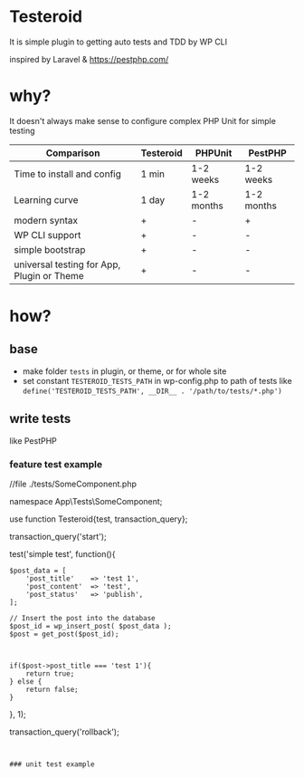 # Testeroid

It is simple plugin to getting auto tests and TDD by WP CLI

inspired by Laravel & https://pestphp.com/

# why?

It doesn't always make sense to configure complex PHP Unit for simple testing

| Comparison | Testeroid | PHPUnit | PestPHP |
| --- | --- | --- | --- |
| Time to install and config | 1 min | 1-2 weeks | 1-2 weeks |
| Learning curve | 1 day | 1-2 months | 1-2 months |
| modern syntax | + | - | + |
| WP CLI support | + | - | - |
| simple bootstrap | + | - | - |
| universal testing for App, Plugin or Theme | + | - | - |


# how?

## base
- make folder `tests` in plugin, or theme, or for whole site
- set constant `TESTEROID_TESTS_PATH` in wp-config.php to path of tests like `define('TESTEROID_TESTS_PATH', __DIR__ . '/path/to/tests/*.php')`

## write tests

like PestPHP

### feature test example

//file ./tests/SomeComponent.php

namespace App\Tests\SomeComponent;

use function Testeroid\{test, transaction_query};


transaction_query('start');

test('simple test', function(){

    $post_data = [
        'post_title'    => 'test 1',
        'post_content'  => 'test',
        'post_status'   => 'publish',
    ];

    // Insert the post into the database
    $post_id = wp_insert_post( $post_data );
    $post = get_post($post_id);



    if($post->post_title === 'test 1'){
        return true;
    } else {
        return false;
    }

}, 1);


transaction_query('rollback');
```


### unit test example
```
<?php
//file ./tests/SomeComponent.php

namespace App\Tests\SomeComponent;

use function Testeroid\test;

test('smoke test', function(){

    $value = check(5);

    if($value === 10){
        return true;
    } else {
        return false;
    }

}, 1);

function check($x){
    return $x + 5;
}
```



## run
```
cd ./path/to/wp
wp tests
```


# Todo
- test seeding and import test data
- test GitHub Actions and auto testings for PRs
- improve CLI UI